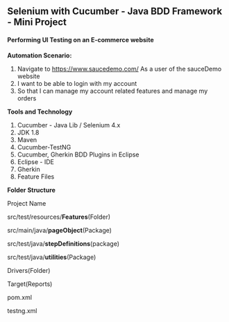 ## Selenium with Cucumber - Java BDD Framework - Mini Project

#### Performing UI Testing on an E-commerce website

**Automation Scenario:**
1. Navigate to https://www.saucedemo.com/
As a user of the sauceDemo website
3. I want to be able to login with my account 
4. So that I can manage my account related features and manage my orders


 **Tools and Technology** 
1. Cucumber - Java Lib / Selenium 4.x 
2. JDK 1.8
3. Maven
4. Cucumber-TestNG
5. Cucumber, Gherkin BDD Plugins in Eclipse
6. Eclipse - IDE
7. Gherkin
8. Feature Files

**Folder Structure**

Project Name

src/test/resources/**Features**(Folder)
  
src/main/java/**pageObject**(Package)
  
src/test/java/**stepDefinitions**(package)

src/test/java/**utilities**(Package)

Drivers(Folder)

Target(Reports)

pom.xml

testng.xml

